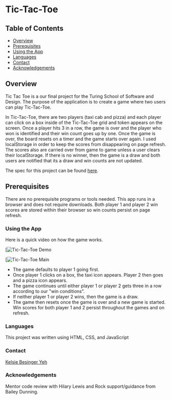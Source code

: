# Tic-Tac-Toe

## Table of Contents

* [Overview](#overview)
* [Prerequisites](#prerequisites)
* [Using the App](#using-the-app)
* [Languages](#languages)
* [Contact](#contact)
* [Acknowledgements](#acknowledgements)

## Overview

Tic Tac Toe is a our final project for the Turing School of Software and Design. The purpose of the application is to create a game where two users can play Tic-Tac-Toe.

In Tic-Tac-Toe, there are two players (taxi cab and pizza) and each player can click on a box inside of the Tic-Tac-Toe grid and token appears on the screen. Once a player hits 3 in a row, the game is over and the player who won is identified and their win count goes up by one. Once the game is over, the board resets on a timer and the game starts over again. I used localStorage in order to keep the scores from disappearing on page refresh. The scores also are carried over from game to game unless a user clears their localStorage. If there is no winner, then the game is a draw and both users are notified that its a draw and win counts are not updated.

The spec for this project can be found [here](https://frontend.turing.io/projects/module-1/tic-tac-toe-solo.html).

## Prerequisites

There are no prerequisite programs or tools needed. This app runs in a browser and does not require downloads. Both player 1 and player 2 win scores are stored within their browser so win counts persist on page refresh.

### Using the App

Here is a quick video on how the game works.

[![Tic-Tac-Toe Demo](https://media.giphy.com/media/8OdMsIroT9ceHMZq21/giphy.gif)


[![Tic-Tac-Toe Main](https://i.imgur.com/ry11gcp.png)

* The game defaults to player 1 going first.  
* Once player 1 clicks on a box, the taxi icon appears. Player 2 then goes and a pizza icon appears.
* The game continues until either player 1 or player 2 gets three in a row according to our "win conditions".
* If neither player 1 or player 2 wins, then the game is a draw.
* The game then resets once the game is over and a new game is started. Win scores for both player 1 and 2 persist throughout the games and on refresh.

### Languages

This project was written using HTML, CSS, and JavaScript

### Contact

[Kelsie Besinger Yeh](https://github.com/kelsiebesingeryeh)

### Acknowledgements

Mentor code review with Hilary Lewis and Rock support/guidance from Bailey Dunning.
